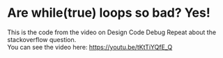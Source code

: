 # Are while(true) loops so bad?  Yes!
This is the code from the video on Design Code Debug Repeat about the stackoverflow question.  <br />
You can see the video here: https://youtu.be/tKtTiYQfE_Q
